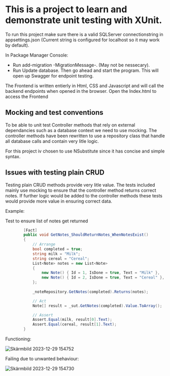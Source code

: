 # This is a project to learn and demonstrate unit testing with XUnit.

To run this project make sure there is a valid SQLServer connectionstring in appsettings.json (Current string is configured for localhost so it may work by default).

In Package Manager Console:
* Run add-migration -MigrationMessage-. (May not be nessecary).
* Run Update database.
Then go ahead and start the program.
This will open up Swagger for endpoint testing.

The Frontend is written entierly in Html, CSS and Javascript and will call the backend endpoints when opened in the browser.
Open the Index.html to access the Frontend

## Mocking and test conventions

To be able to unit test Controller methods that rely on external dependancies such as a database context we need to use mocking. The controller methods have been rewritten to use a repository class that handle all database calls and contain very litle logic.

For this project iv chosen to use NSubstitute since it has concise and simple syntax.

## Issues with testing plain CRUD

Testing plain CRUD methods provide very litle value. The tests included mainly use mocking to ensure that the controller method returns correct notes. If further logic would be added to the controller methods these tests would provide more value in ensuring correct data.

Example:

Test to ensure list of notes get returned
```csharp
        [Fact]
        public void GetNotes_ShouldReturnNotes_WhenNotesExist()
        {
            // Arrange
            bool completed = true;
            string milk = "Milk";
            string cereal = "Cereal";
            List<Note> notes = new List<Note>
            {
                new Note() { Id = 1, IsDone = true, Text = "Milk" },
                new Note() { Id = 2, IsDone = true, Text = "Cereal" },
            };
            
            _noteRepository.GetNotes(completed).Returns(notes);

            // Act
            Note[] result = _sut.GetNotes(completed).Value.ToArray();

            // Assert
            Assert.Equal(milk, result[0].Text);
            Assert.Equal(cereal, result[1].Text);
        }
```
Functioning:

![Skärmbild 2023-12-29 154752](https://github.com/MaximusTaHan/XUnitTesting/assets/91058022/b21e9922-1558-4d2a-bf3a-293a464503ca)

Failing due to unwanted behaviour:

![Skärmbild 2023-12-29 154730](https://github.com/MaximusTaHan/XUnitTesting/assets/91058022/83011b62-8325-49d7-a87f-89730e5c39b5)
